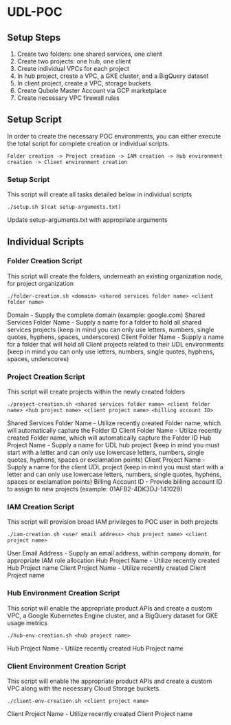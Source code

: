 # UDL-POC

## Setup Steps
1) Create two folders: one shared services, one client
2) Create two projects: one hub, one client
3) Create individual VPCs for each project
4) In hub project, create a VPC, a GKE cluster, and a BigQuery dataset
5) In client project, create a VPC, storage buckets
6) Create Qubole Master Account via GCP marketplace
7) Create necessary VPC firewall rules

## Setup Script
In order to create the necessary POC environments, you can either execute the total script for complete creation or individual scripts.
```
Folder creation -> Project creation -> IAM creation -> Hub environment creation -> Client environment creation
```

### Setup Script
This script will create all tasks detailed below in individual scripts
```
./setup.sh $(cat setup-arguments.txt)
```
Update setup-arguments.txt with appropriate arguments

## Individual Scripts
### Folder Creation Script
This script will create the folders, underneath an existing organization node, for project organization
```
./folder-creation.sh <domain> <shared services folder name> <client folder name>
```
Domain - Supply the complete domain (example: google.com)
Shared Services Folder Name - Supply a name for a folder to hold all shared services projects (keep in mind you can only use letters, numbers, single quotes, hyphens, spaces, underscores)
Client Folder Name - Supply a name for a folder that will hold all Client projects related to their UDL environments (keep in mind you can only use letters, numbers, single quotes, hyphens, spaces, underscores)

### Project Creation Script
This script will create projects within the newly created folders
```
./project-creation.sh <shared services folder name> <client folder name> <hub project name> <client project name> <billing account ID>
```
Shared Services Folder Name - Utilize recently created Folder name, which will automatically capture the Folder ID
Client Folder Name - Utilize recently created Folder name, which will automatically capture the Folder ID
Hub Project Name - Supply a name for UDL hub project (keep in mind you must start with a letter and can only use lowercase letters, numbers, single quotes, hyphens, spaces or exclamation points)
Client Project Name - Supply a name for the client UDL project (keep in mind you must start with a letter and can only use lowercase letters, numbers, single quotes, hyphens, spaces or exclamation points)
Billing Account ID - Provide billing account ID to assign to new projects (example: 01AFB2-4DK3DJ-141029)

### IAM Creation Script
This script will provision broad IAM privileges to POC user in both projects
```
./iam-creation.sh <user email address> <hub project name> <client project name>
```
User Email Address - Supply an email address, within company domain, for appropriate IAM role allocation
Hub Project Name - Utilize recently created Hub Project name
Client Project Name - Utilize recently created Client Project name

### Hub Environment Creation Script
This script will enable the appropriate product APIs and create a custom VPC, a Google Kubernetes Engine cluster, and a BigQuery dataset for GKE usage metrics
```
./hub-env-creation.sh <hub project name>
```
Hub Project Name - Utilize recently created Hub Project name

### Client Environment Creation Script
This script will enable the appropriate product APIs and create a custom VPC along with the necessary Cloud Storage buckets.
```
./client-env-creation.sh <client project name>
```
Client Project Name - Utilize recently created Client Project name